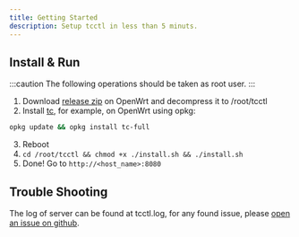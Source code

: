 ```yaml
---
title: Getting Started
description: Setup tcctl in less than 5 minuts.
---
```


## Install & Run

:::caution
The following operations should be taken as root user.
:::

1. Download [release zip](https://github.com/3DRX/tcctl/releases/latest)
on OpenWrt and decompress it to /root/tcctl
2. Install [tc](https://man7.org/linux/man-pages/man8/tc.8.html), for example, on OpenWrt using opkg:
```sh
opkg update && opkg install tc-full
```
3. Reboot
4. `cd /root/tcctl && chmod +x ./install.sh && ./install.sh`
5. Done! Go to `http://<host_name>:8080`

## Trouble Shooting

The log of server can be found at tcctl.log, for any found issue, please [open an issue on github](https://github.com/3DRX/tcctl/issues/new).
